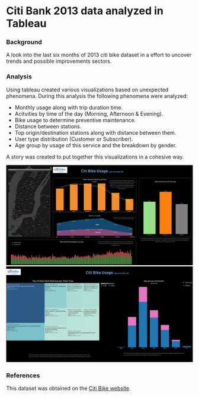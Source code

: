# Citi Bank 2013 data analyzed in Tableau

### Background
A look into the last six months of 2013 citi bike dataset in a effort to uncover trends and possible improvements sectors.


### Analysis
Using tableau created various visualizations based on unexpected phenomena. During this analysis the following phenomena were analyzed:
* Monthly usage along with trip duration time.
* Acitvities by time of the day (Morning, Afternoon & Evening).
* Bike usage to determine preventive maintenance.
* Distance between stations.
* Top origin/destination stations along with distance between them.
* User type distribution (Customer or Subscriber).
* Age group by usage of this service and the breakdown by gender.

A story was created to put together this visualizations in a cohesive way.

<img src="img/img1.PNG"/>
<img src="img/img2.PNG"/>

### References
This dataset was obtained on the [Citi Bike website](https://www.citibikenyc.com/system-data).

